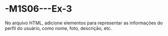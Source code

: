 # -M1S06---Ex-3
No arquivo HTML, adicione elementos para representar as informações do perfil do usuário, como nome, foto, descrição, etc.
